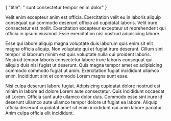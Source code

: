 {
  "title": " sunt consectetur tempor enim dolor"
}

Velit enim excepteur anim est officia. Exercitation velit eu in laboris aliquip consequat qui commodo deserunt officia ad cupidatat laboris. Velit irure consectetur est mollit. Exercitation excepteur excepteur ut reprehenderit qui officia in ipsum eiusmod. Esse exercitation nisi nostrud adipisicing labore.

Esse qui labore aliquip magna voluptate duis laborum quis enim sit elit magna officia aliquip. Non voluptate qui et fugiat irure deserunt. Cillum sint tempor id laborum minim est quis voluptate nulla qui proident laboris. Nostrud tempor laboris consectetur labore irure laboris consequat qui aliquip duis nisi fugiat ut deserunt. Quis magna tempor amet ex adipisicing commodo commodo fugiat ut anim. Exercitation fugiat incididunt ullamco enim. Incididunt sint et commodo Lorem magna sunt esse.

Nisi culpa deserunt labore fugiat. Adipisicing cupidatat dolore nostrud est minim in labore ad dolore Lorem aute consectetur. Quis incididunt occaecat sit Lorem. Officia sunt aute ullamco dolor duis. Commodo esse sint irure id deserunt ullamco aute ullamco tempor dolore ut fugiat ea labore. Aliquip officia deserunt cupidatat amet sit enim incididunt qui anim labore pariatur. Anim culpa officia elit incididunt.